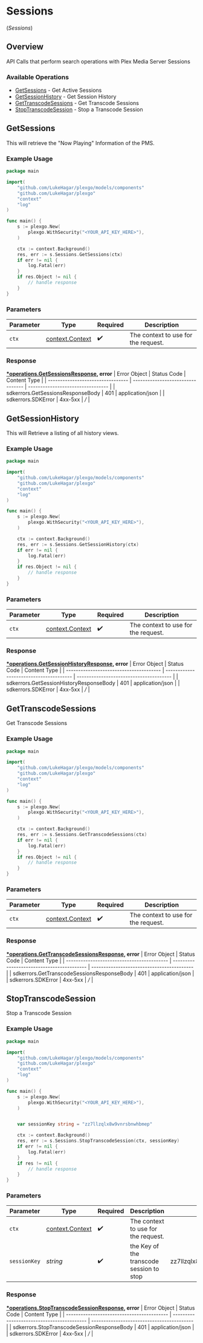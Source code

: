 # Sessions
(*Sessions*)

## Overview

API Calls that perform search operations with Plex Media Server Sessions


### Available Operations

* [GetSessions](#getsessions) - Get Active Sessions
* [GetSessionHistory](#getsessionhistory) - Get Session History
* [GetTranscodeSessions](#gettranscodesessions) - Get Transcode Sessions
* [StopTranscodeSession](#stoptranscodesession) - Stop a Transcode Session

## GetSessions

This will retrieve the "Now Playing" Information of the PMS.

### Example Usage

```go
package main

import(
	"github.com/LukeHagar/plexgo/models/components"
	"github.com/LukeHagar/plexgo"
	"context"
	"log"
)

func main() {
    s := plexgo.New(
        plexgo.WithSecurity("<YOUR_API_KEY_HERE>"),
    )

    ctx := context.Background()
    res, err := s.Sessions.GetSessions(ctx)
    if err != nil {
        log.Fatal(err)
    }
    if res.Object != nil {
        // handle response
    }
}
```

### Parameters

| Parameter                                             | Type                                                  | Required                                              | Description                                           |
| ----------------------------------------------------- | ----------------------------------------------------- | ----------------------------------------------------- | ----------------------------------------------------- |
| `ctx`                                                 | [context.Context](https://pkg.go.dev/context#Context) | :heavy_check_mark:                                    | The context to use for the request.                   |


### Response

**[*operations.GetSessionsResponse](../../models/operations/getsessionsresponse.md), error**
| Error Object                      | Status Code                       | Content Type                      |
| --------------------------------- | --------------------------------- | --------------------------------- |
| sdkerrors.GetSessionsResponseBody | 401                               | application/json                  |
| sdkerrors.SDKError                | 4xx-5xx                           | */*                               |

## GetSessionHistory

This will Retrieve a listing of all history views.

### Example Usage

```go
package main

import(
	"github.com/LukeHagar/plexgo/models/components"
	"github.com/LukeHagar/plexgo"
	"context"
	"log"
)

func main() {
    s := plexgo.New(
        plexgo.WithSecurity("<YOUR_API_KEY_HERE>"),
    )

    ctx := context.Background()
    res, err := s.Sessions.GetSessionHistory(ctx)
    if err != nil {
        log.Fatal(err)
    }
    if res.Object != nil {
        // handle response
    }
}
```

### Parameters

| Parameter                                             | Type                                                  | Required                                              | Description                                           |
| ----------------------------------------------------- | ----------------------------------------------------- | ----------------------------------------------------- | ----------------------------------------------------- |
| `ctx`                                                 | [context.Context](https://pkg.go.dev/context#Context) | :heavy_check_mark:                                    | The context to use for the request.                   |


### Response

**[*operations.GetSessionHistoryResponse](../../models/operations/getsessionhistoryresponse.md), error**
| Error Object                            | Status Code                             | Content Type                            |
| --------------------------------------- | --------------------------------------- | --------------------------------------- |
| sdkerrors.GetSessionHistoryResponseBody | 401                                     | application/json                        |
| sdkerrors.SDKError                      | 4xx-5xx                                 | */*                                     |

## GetTranscodeSessions

Get Transcode Sessions

### Example Usage

```go
package main

import(
	"github.com/LukeHagar/plexgo/models/components"
	"github.com/LukeHagar/plexgo"
	"context"
	"log"
)

func main() {
    s := plexgo.New(
        plexgo.WithSecurity("<YOUR_API_KEY_HERE>"),
    )

    ctx := context.Background()
    res, err := s.Sessions.GetTranscodeSessions(ctx)
    if err != nil {
        log.Fatal(err)
    }
    if res.Object != nil {
        // handle response
    }
}
```

### Parameters

| Parameter                                             | Type                                                  | Required                                              | Description                                           |
| ----------------------------------------------------- | ----------------------------------------------------- | ----------------------------------------------------- | ----------------------------------------------------- |
| `ctx`                                                 | [context.Context](https://pkg.go.dev/context#Context) | :heavy_check_mark:                                    | The context to use for the request.                   |


### Response

**[*operations.GetTranscodeSessionsResponse](../../models/operations/gettranscodesessionsresponse.md), error**
| Error Object                               | Status Code                                | Content Type                               |
| ------------------------------------------ | ------------------------------------------ | ------------------------------------------ |
| sdkerrors.GetTranscodeSessionsResponseBody | 401                                        | application/json                           |
| sdkerrors.SDKError                         | 4xx-5xx                                    | */*                                        |

## StopTranscodeSession

Stop a Transcode Session

### Example Usage

```go
package main

import(
	"github.com/LukeHagar/plexgo/models/components"
	"github.com/LukeHagar/plexgo"
	"context"
	"log"
)

func main() {
    s := plexgo.New(
        plexgo.WithSecurity("<YOUR_API_KEY_HERE>"),
    )


    var sessionKey string = "zz7llzqlx8w9vnrsbnwhbmep"

    ctx := context.Background()
    res, err := s.Sessions.StopTranscodeSession(ctx, sessionKey)
    if err != nil {
        log.Fatal(err)
    }
    if res != nil {
        // handle response
    }
}
```

### Parameters

| Parameter                                             | Type                                                  | Required                                              | Description                                           | Example                                               |
| ----------------------------------------------------- | ----------------------------------------------------- | ----------------------------------------------------- | ----------------------------------------------------- | ----------------------------------------------------- |
| `ctx`                                                 | [context.Context](https://pkg.go.dev/context#Context) | :heavy_check_mark:                                    | The context to use for the request.                   |                                                       |
| `sessionKey`                                          | *string*                                              | :heavy_check_mark:                                    | the Key of the transcode session to stop              | zz7llzqlx8w9vnrsbnwhbmep                              |


### Response

**[*operations.StopTranscodeSessionResponse](../../models/operations/stoptranscodesessionresponse.md), error**
| Error Object                               | Status Code                                | Content Type                               |
| ------------------------------------------ | ------------------------------------------ | ------------------------------------------ |
| sdkerrors.StopTranscodeSessionResponseBody | 401                                        | application/json                           |
| sdkerrors.SDKError                         | 4xx-5xx                                    | */*                                        |
